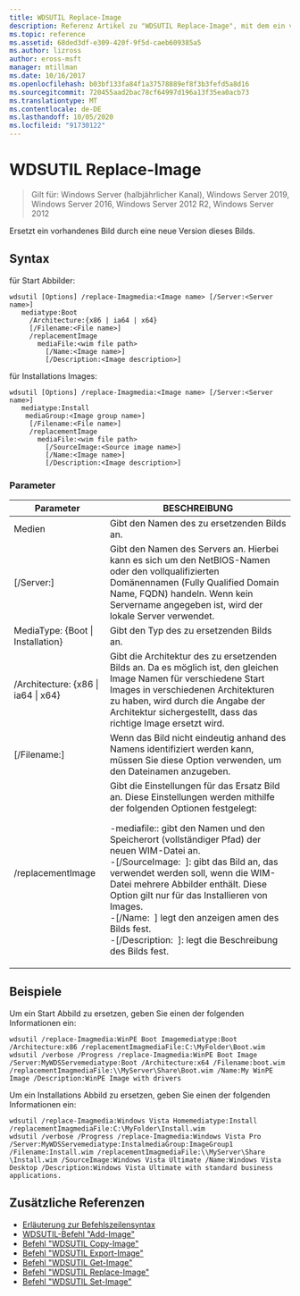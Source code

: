 ```yaml
---
title: WDSUTIL Replace-Image
description: Referenz Artikel zu "WDSUTIL Replace-Image", mit dem ein vorhandenes Image durch eine neue Version dieses Images ersetzt wird.
ms.topic: reference
ms.assetid: 68ded3df-e309-420f-9f5d-caeb609385a5
ms.author: lizross
author: eross-msft
manager: mtillman
ms.date: 10/16/2017
ms.openlocfilehash: b03bf133fa84f1a37578889ef8f3b3fefd5a8d16
ms.sourcegitcommit: 720455aad2bac78cf64997d196a13f35ea0acb73
ms.translationtype: MT
ms.contentlocale: de-DE
ms.lasthandoff: 10/05/2020
ms.locfileid: "91730122"
---
```

# <a name="wdsutil-replace-image"></a>WDSUTIL Replace-Image

> Gilt für: Windows Server (halbjährlicher Kanal), Windows Server 2019, Windows Server 2016, Windows Server 2012 R2, Windows Server 2012

Ersetzt ein vorhandenes Bild durch eine neue Version dieses Bilds.
## <a name="syntax"></a>Syntax
für Start Abbilder:
```
wdsutil [Options] /replace-Imagmedia:<Image name> [/Server:<Server name>]
   mediatype:Boot
     /Architecture:{x86 | ia64 | x64}
     [/Filename:<File name>]
     /replacementImage
       mediaFile:<wim file path>
         [/Name:<Image name>]
         [/Description:<Image description>]
```
für Installations Images:
```
wdsutil [Options] /replace-Imagmedia:<Image name> [/Server:<Server name>]
   mediatype:Install
    mediaGroup:<Image group name>]
     [/Filename:<File name>]
     /replacementImage
       mediaFile:<wim file path>
         [/SourceImage:<Source image name>]
         [/Name:<Image name>]
         [/Description:<Image description>]
```
### <a name="parameters"></a>Parameter
|Parameter|BESCHREIBUNG|
|-------|--------|
Medien<Image name>|Gibt den Namen des zu ersetzenden Bilds an.|
|[/Server:<Server name>]|Gibt den Namen des Servers an. Hierbei kann es sich um den NetBIOS-Namen oder den vollqualifizierten Domänennamen (Fully Qualified Domain Name, FQDN) handeln. Wenn kein Servername angegeben ist, wird der lokale Server verwendet.|
MediaType: {Boot &#124; Installation}|Gibt den Typ des zu ersetzenden Bilds an.|
|/Architecture: {x86 &#124; ia64 &#124; x64}|Gibt die Architektur des zu ersetzenden Bilds an. Da es möglich ist, den gleichen Image Namen für verschiedene Start Images in verschiedenen Architekturen zu haben, wird durch die Angabe der Architektur sichergestellt, dass das richtige Image ersetzt wird.|
|[/Filename:<File name>]|Wenn das Bild nicht eindeutig anhand des Namens identifiziert werden kann, müssen Sie diese Option verwenden, um den Dateinamen anzugeben.|
|/replacementImage|Gibt die Einstellungen für das Ersatz Bild an. Diese Einstellungen werden mithilfe der folgenden Optionen festgelegt:<p>-mediafile:: <file path> gibt den Namen und den Speicherort (vollständiger Pfad) der neuen WIM-Datei an.<br />-[/SourceImage: <image name> ]: gibt das Bild an, das verwendet werden soll, wenn die WIM-Datei mehrere Abbilder enthält. Diese Option gilt nur für das Installieren von Images.<br />-[/Name: <Image name> ] legt den anzeigen amen des Bilds fest.<br />-[/Description: <Image description> ]: legt die Beschreibung des Bilds fest.|
## <a name="examples"></a>Beispiele
Um ein Start Abbild zu ersetzen, geben Sie einen der folgenden Informationen ein:
```
wdsutil /replace-Imagmedia:WinPE Boot Imagemediatype:Boot /Architecture:x86 /replacementImagmediaFile:C:\MyFolder\Boot.wim
wdsutil /verbose /Progress /replace-Imagmedia:WinPE Boot Image /Server:MyWDSServemediatype:Boot /Architecture:x64 /Filename:boot.wim
/replacementImagmediaFile:\\MyServer\Share\Boot.wim /Name:My WinPE Image /Description:WinPE Image with drivers
```
Um ein Installations Abbild zu ersetzen, geben Sie einen der folgenden Informationen ein:
```
wdsutil /replace-Imagmedia:Windows Vista Homemediatype:Install /replacementImagmediaFile:C:\MyFolder\Install.wim
wdsutil /verbose /Progress /replace-Imagmedia:Windows Vista Pro /Server:MyWDSServemediatype:InstalmediaGroup:ImageGroup1
/Filename:Install.wim /replacementImagmediaFile:\\MyServer\Share \Install.wim /SourceImage:Windows Vista Ultimate /Name:Windows Vista Desktop /Description:Windows Vista Ultimate with standard business applications.
```
## <a name="additional-references"></a>Zusätzliche Referenzen
- [Erläuterung zur Befehlszeilensyntax](command-line-syntax-key.md)
- [WDSUTIL-Befehl "Add-Image"](wdsutil-add-image.md)
- [Befehl "WDSUTIL Copy-Image"](wdsutil-copy-image.md)
- [Befehl "WDSUTIL Export-Image"](wdsutil-export-image.md)
- [Befehl "WDSUTIL Get-Image"](wdsutil-get-image.md)
- [Befehl "WDSUTIL Replace-Image"](wdsutil-replace-image.md)
- [Befehl "WDSUTIL Set-Image"](wdsutil-set-image.md)
